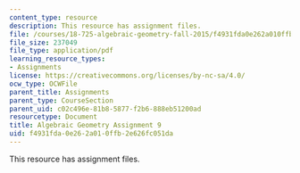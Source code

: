 ```yaml
---
content_type: resource
description: This resource has assignment files.
file: /courses/18-725-algebraic-geometry-fall-2015/f4931fda0e262a010ffb2e626fc051da_MIT18_725F15_hw9.pdf
file_size: 237049
file_type: application/pdf
learning_resource_types:
- Assignments
license: https://creativecommons.org/licenses/by-nc-sa/4.0/
ocw_type: OCWFile
parent_title: Assignments
parent_type: CourseSection
parent_uid: c02c496e-81b8-5877-f2b6-888eb51200ad
resourcetype: Document
title: Algebraic Geometry Assignment 9
uid: f4931fda-0e26-2a01-0ffb-2e626fc051da
---
```

This resource has assignment files.